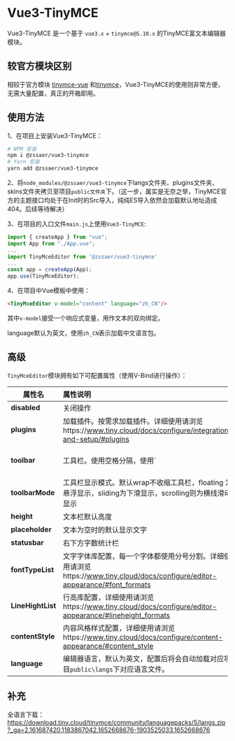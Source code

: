 # Vue3-TinyMCE

Vue3-TinyMCE 是一个基于 `vue3.x` + `tinymce@5.10.x` 的TinyMCE富文本编辑器模块。



## 较官方模块区别

相较于官方模块 [tinymce-vue](https://github.com/tinymce/tinymce-vue) 和[tinymce](https://github.com/tinymce/tinymce)，Vue3-TinyMCE的使用则非常方便，无需大量配置，真正的开箱即用。



## 使用方法

1、在项目上安装Vue3-TinyMCE：

```bash
# NPM 安装
npm i @zssaer/vue3-tinymce
# Yarn 安装
yarn add @zssaer/vue3-tinymce
```

2、将`node_modules/@zssaer/vue3-tinymce`下langs文件夹、plugins文件夹、skins文件夹拷贝至项目`public文件夹`下。（这一步，属实是无奈之举，TinyMCE官方的主题接口均处于在Init时的Src导入，纯纯ES导入依然会加载默认地址造成404。后续等待解决）

3、在项目的入口文件`main.js`上使用`Vue3-TinyMCE`:

```typescript
import { createApp } from "vue";
import App from "./App.vue";
...
import TinyMceEditor from '@zssaer/vue3-tinymce'
...
const app = createApp(App);
app.use(TinyMceEditor);
```

4、在项目中Vue模板中使用：

```html
<TinyMceEditor v-model="content" language="zh_CN"/>
```

其中`v-model`接受一个响应式变量，用作文本的双向绑定。

language默认为英文，使用`zh_CN`表示加载中文语言包。



## 高级

`TinyMceEditor`模块拥有如下可配置属性（使用V-Bind进行操作）：

| 属性名            | 属性说明                                                     | 属性类型       |
| ----------------- | :----------------------------------------------------------- | -------------- |
| **disabled**      | 关闭操作                                                     | Boolean        |
| **plugins**       | 加载插件。按需求加载插件。详细使用请浏览https://www.tiny.cloud/docs/configure/integration-and-setup/#plugins | String / Array |
| **toolbar**       | 工具栏。使用空格分隔，使用`|`进行分组。详细使用请浏览https://www.tiny.cloud/docs/configure/editor-appearance/#toolbar | String / Array |
| **toolbarMode**   | 工具栏显示模式。默认wrap不收缩工具栏，floating 为悬浮显示，sliding为下滑显示，scrolling则为横线滑动显示 | String         |
| **height**        | 文本栏默认高度                                               | String         |
| **placeholder**   | 文本为空时的默认显示文字                                     | String         |
| **statusbar**     | 右下方字数统计栏                                             | Boolean        |
| **fontTypeList**  | 文字字体库配置，每一个字体都使用分号分割。详细使用请浏览https://www.tiny.cloud/docs/configure/editor-appearance/#font_formats | String         |
| **LineHightList** | 行高库配置，详细使用请浏览https://www.tiny.cloud/docs/configure/editor-appearance/#lineheight_formats | String         |
| **contentStyle**  | 内容风格样式配置，详细使用请浏览https://www.tiny.cloud/docs/configure/content-appearance/#content_style | String         |
| **language**      | 编辑器语言，默认为英文，配置后将会自动加载对应项目`public\langs`下对应语言文件。 | String         |



## 补充

全语言下载：https://download.tiny.cloud/tinymce/community/languagepacks/5/langs.zip?_ga=2.161687420.1183867042.1652668676-1903525033.1652668676

